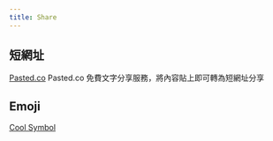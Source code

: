 ```yaml
---
title: Share
---
```


## 短網址

[Pasted.co](http://pasted.co/)  Pasted.co 免費文字分享服務，將內容貼上即可轉為短網址分享

## Emoji 

[Cool Symbol](https://coolsymbol.com/)  